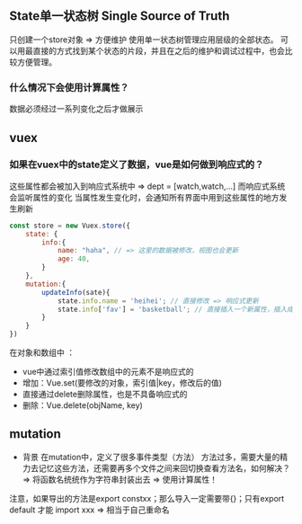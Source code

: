 ## State单一状态树 Single Source of Truth

只创建一个store对象 => 方便维护
使用单一状态树管理应用层级的全部状态。
可以用最直接的方式找到某个状态的片段，并且在之后的维护和调试过程中，也会比较方便管理。

### 什么情况下会使用计算属性？
数据必须经过一系列变化之后才做展示

## vuex
### 如果在vuex中的state定义了数据，vue是如何做到响应式的？
这些属性都会被加入到响应式系统中 => dept = [watch,watch,...]
而响应式系统会监听属性的变化
当属性发生变化时，会通知所有界面中用到这些属性的地方发生刷新

~~~js
const store = new Vuex.store({
    state: {
        info:{
            name: "haha", // => 这里的数据被修改，视图也会更新
            age: 40, 
        }
    },
    mutation:{
        updateInfo(sate){
            state.info.name = 'heihei'; // 直接修改 => 响应式更新
            state.info['fav'] = 'basketball'; // 直接插入一个新属性，插入成功，但视图不刷新，失去响应式 => 解决方法 Vue.set(state.info, 'fav', 'basketball')；
        }
    }
})
~~~
在对象和数组中 ：
* vue中通过索引值修改数组中的元素不是响应式的 
* 增加：Vue.set(要修改的对象，索引值|key，修改后的值)
* 直接通过delete删除属性，也是不具备响应式的
* 删除：Vue.delete(objName, key)
## mutation
* 背景
在mutation中，定义了很多事件类型（方法）
方法过多，需要大量的精力去记忆这些方法，还需要再多个文件之间来回切换查看方法名，如何解决？
=> 将函数名统统作为字符串封装出去
=> 使用计算属性！

注意，如果导出的方法是export constxx；那么导入一定需要带{}；只有export default 才能 import xxx => 相当于自己重命名